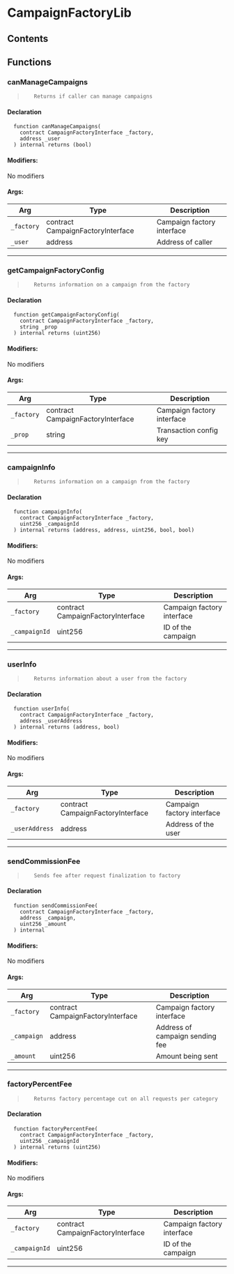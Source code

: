 # CampaignFactoryLib





## Contents
<!-- START doctoc -->
<!-- END doctoc -->




## Functions

### canManageCampaigns
>        Returns if caller can manage campaigns


#### Declaration
```solidity
  function canManageCampaigns(
    contract CampaignFactoryInterface _factory,
    address _user
  ) internal returns (bool)
```

#### Modifiers:
No modifiers

#### Args:
| Arg | Type | Description |
| --- | --- | --- |
|`_factory` | contract CampaignFactoryInterface |     Campaign factory interface
|`_user` | address |        Address of caller
---  
### getCampaignFactoryConfig
>        Returns information on a campaign from the factory


#### Declaration
```solidity
  function getCampaignFactoryConfig(
    contract CampaignFactoryInterface _factory,
    string _prop
  ) internal returns (uint256)
```

#### Modifiers:
No modifiers

#### Args:
| Arg | Type | Description |
| --- | --- | --- |
|`_factory` | contract CampaignFactoryInterface |     Campaign factory interface
|`_prop` | string |        Transaction config key
---  
### campaignInfo
>        Returns information on a campaign from the factory


#### Declaration
```solidity
  function campaignInfo(
    contract CampaignFactoryInterface _factory,
    uint256 _campaignId
  ) internal returns (address, address, uint256, bool, bool)
```

#### Modifiers:
No modifiers

#### Args:
| Arg | Type | Description |
| --- | --- | --- |
|`_factory` | contract CampaignFactoryInterface |     Campaign factory interface
|`_campaignId` | uint256 |  ID of the campaign
---  
### userInfo
>        Returns information about a user from the factory


#### Declaration
```solidity
  function userInfo(
    contract CampaignFactoryInterface _factory,
    address _userAddress
  ) internal returns (address, bool)
```

#### Modifiers:
No modifiers

#### Args:
| Arg | Type | Description |
| --- | --- | --- |
|`_factory` | contract CampaignFactoryInterface |      Campaign factory interface
|`_userAddress` | address |  Address of the user
---  
### sendCommissionFee
>        Sends fee after request finalization to factory


#### Declaration
```solidity
  function sendCommissionFee(
    contract CampaignFactoryInterface _factory,
    address _campaign,
    uint256 _amount
  ) internal
```

#### Modifiers:
No modifiers

#### Args:
| Arg | Type | Description |
| --- | --- | --- |
|`_factory` | contract CampaignFactoryInterface |     Campaign factory interface
|`_campaign` | address |    Address of campaign sending fee
|`_amount` | uint256 |      Amount being sent
---  
### factoryPercentFee
>        Returns factory percentage cut on all requests per category


#### Declaration
```solidity
  function factoryPercentFee(
    contract CampaignFactoryInterface _factory,
    uint256 _campaignId
  ) internal returns (uint256)
```

#### Modifiers:
No modifiers

#### Args:
| Arg | Type | Description |
| --- | --- | --- |
|`_factory` | contract CampaignFactoryInterface |     Campaign factory interface
|`_campaignId` | uint256 |  ID of the campaign
---  



